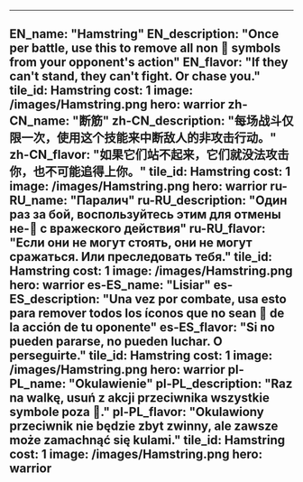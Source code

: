 ---

EN_name: "Hamstring"
EN_description: "Once per battle, use this to remove all non 🔸 symbols from your opponent's action"
EN_flavor: "If they can't stand, they can't fight. Or chase you."
tile_id: Hamstring
cost: 1
image: /images/Hamstring.png
hero: warrior
zh-CN_name: "断筋"
zh-CN_description: "每场战斗仅限一次，使用这个技能来中断敌人的非攻击行动。"
zh-CN_flavor: "如果它们站不起来，它们就没法攻击你，也不可能追得上你。"
tile_id: Hamstring
cost: 1
image: /images/Hamstring.png
hero: warrior
ru-RU_name: "Паралич"
ru-RU_description: "Один раз за бой, воспользуйтесь этим для отмены не-🔸 с вражеского действия"
ru-RU_flavor: "Если они не могут стоять, они не могут сражаться. Или преследовать тебя."
tile_id: Hamstring
cost: 1
image: /images/Hamstring.png
hero: warrior
es-ES_name: "Lisiar"
es-ES_description: "Una vez por combate, usa esto para remover todos los íconos que no sean 🔸 de la acción de tu oponente"
es-ES_flavor: "Si no pueden pararse, no pueden luchar. O perseguirte."
tile_id: Hamstring
cost: 1
image: /images/Hamstring.png
hero: warrior
pl-PL_name: "Okulawienie"
pl-PL_description: "Raz na walkę, usuń z akcji przeciwnika wszystkie symbole poza 🔸."
pl-PL_flavor: "Okulawiony przeciwnik nie będzie zbyt zwinny, ale zawsze może zamachnąć się kulami."
tile_id: Hamstring
cost: 1
image: /images/Hamstring.png
hero: warrior
---